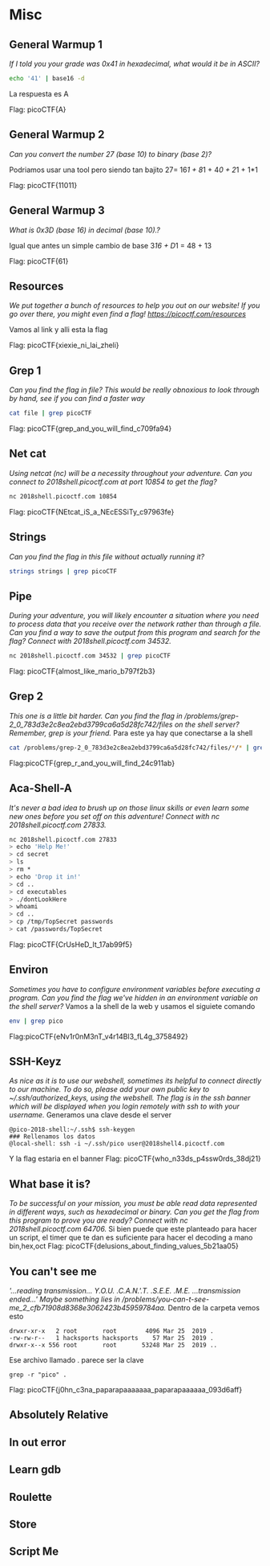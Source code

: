 # Misc
## General Warmup 1
*If I told you your grade was 0x41 in hexadecimal, what would it be in ASCII?*
```bash
echo '41' | base16 -d
``` 
La respuesta es A 

Flag: picoCTF{A}

## General Warmup 2
*Can you convert the number 27 (base 10) to binary (base 2)?*

Podriamos usar una tool pero siendo tan bajito 27= 16*1 + 8*1 + 4*0 + 2*1 + 1*1

Flag: picoCTF{11011}

##  General Warmup 3
*What is 0x3D (base 16) in decimal (base 10).?*

Igual que antes un simple cambio de base 3*16 + D*1 = 48 + 13 

Flag: picoCTF{61}

## Resources
*We put together a bunch of resources to help you out on our website! If you go over there, you might even find a flag! https://picoctf.com/resources*

Vamos al link y alli esta la flag 

Flag: picoCTF{xiexie_ni_lai_zheli}

## Grep 1
*Can you find the flag in file? This would be really obnoxious to look through by hand, see if you can find a faster way*
```bash
cat file | grep picoCTF
```
Flag: picoCTF{grep_and_you_will_find_c709fa94}

## Net cat
*Using netcat (nc) will be a necessity throughout your adventure. Can you connect to 2018shell.picoctf.com at port 10854 to get the flag?*
```bash
nc 2018shell.picoctf.com 10854
```
Flag: picoCTF{NEtcat_iS_a_NEcESSiTy_c97963fe}

## Strings
*Can you find the flag in this file without actually running it?*
```bash
strings strings | grep picoCTF
```

## Pipe
*During your adventure, you will likely encounter a situation where you need to process data that you receive over the network rather than through a file. Can you find a way to save the output from this program and search for the flag? Connect with 2018shell.picoctf.com 34532.*
```bash
nc 2018shell.picoctf.com 34532 | grep picoCTF
```
Flag: picoCTF{almost_like_mario_b797f2b3}

## Grep 2
*This one is a little bit harder. Can you find the flag in /problems/grep-2_0_783d3e2c8ea2ebd3799ca6a5d28fc742/files on the shell server? Remember, grep is your friend.*
Para este ya hay que conectarse a la shell
```bash
cat /problems/grep-2_0_783d3e2c8ea2ebd3799ca6a5d28fc742/files/*/* | grep picoCTF
```
Flag:picoCTF{grep_r_and_you_will_find_24c911ab}

## Aca-Shell-A
*It's never a bad idea to brush up on those linux skills or even learn some new ones before you set off on this adventure! Connect with nc 2018shell.picoctf.com 27833.*
```bash
nc 2018shell.picoctf.com 27833
> echo 'Help Me!'
> cd secret
> ls
> rm *
> echo 'Drop it in!'
> cd ..
> cd executables
> ./dontLookHere
> whoami
> cd ..
> cp /tmp/TopSecret passwords
> cat /passwords/TopSecret
```
Flag: picoCTF{CrUsHeD_It_17ab99f5}

## Environ
*Sometimes you have to configure environment variables before executing a program. Can you find the flag we've hidden in an environment variable on the shell server?*
Vamos a la shell de la web y usamos el siguiete comando
```bash
env | grep pico
```
Flag:picoCTF{eNv1r0nM3nT_v4r14Bl3_fL4g_3758492}

## SSH-Keyz
*As nice as it is to use our webshell, sometimes its helpful to connect directly to our machine. To do so, please add your own public key to ~/.ssh/authorized_keys, using the webshell. The flag is in the ssh banner which will be displayed when you login remotely with ssh to with your username.*
Generamos una clave desde el server
```
@pico-2018-shell:~/.ssh$ ssh-keygen
### Rellenamos los datos
@local-shell: ssh -i ~/.ssh/pico user@2018shell4.picoctf.com
```
Y la flag estaria en el banner
Flag: picoCTF{who_n33ds_p4ssw0rds_38dj21}
## What base it is?
*To be successful on your mission, you must be able read data represented in different ways, such as hexadecimal or binary. Can you get the flag from this program to prove you are ready? Connect with nc 2018shell.picoctf.com 64706.*
Si bien puede que este planteado para hacer un script, el timer que te dan es suficiente para hacer el decoding a mano bin,hex,oct
Flag: picoCTF{delusions_about_finding_values_5b21aa05}
## You can't see me
*'...reading transmission... Y.O.U. .C.A.N.'.T. .S.E.E. .M.E. ...transmission ended...' Maybe something lies in /problems/you-can-t-see-me_2_cfb71908d8368e3062423b45959784aa.*
Dentro de la carpeta vemos esto
```
drwxr-xr-x   2 root       root        4096 Mar 25  2019 .
-rw-rw-r--   1 hacksports hacksports    57 Mar 25  2019 .  
drwxr-x--x 556 root       root       53248 Mar 25  2019 ..
```
Ese archivo llamado . parece ser la clave
```
grep -r "pico" .
```
Flag: picoCTF{j0hn_c3na_paparapaaaaaaa_paparapaaaaaa_093d6aff}
## Absolutely Relative
## In out error
## Learn gdb
## Roulette
## Store
## Script Me
